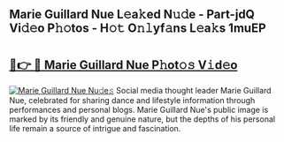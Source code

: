 ## Marie Guillard Nue L𝚎a𝚔ed N𝚞𝚍e - Part-jdQ Vi𝚍𝚎o P𝚑𝚘tos - H𝚘𝚝 O𝚗𝚕yf𝚊ns L𝚎a𝚔s 1muEP

# <h2><a href="http://kfdfjho.oniu.top/?m=Marie+Guillard+Nue">🔗👉 🔴 Marie Guillard Nue P𝚑ot𝚘𝚜 V𝚒d𝚎o</a></h2>

[![Marie Guillard Nue Nu𝚍e𝚜](https://i.imgur.com/0qMVB7G.gif)](http://kfdfjho.oniu.top/?m=Marie+Guillard+Nue)
Social media thought leader Marie Guillard Nue, celebrated for sharing dance and lifestyle information through performances and personal blogs. Marie Guillard Nue's public image is marked by its friendly and genuine nature, but the depths of his personal life remain a source of intrigue and fascination.  
